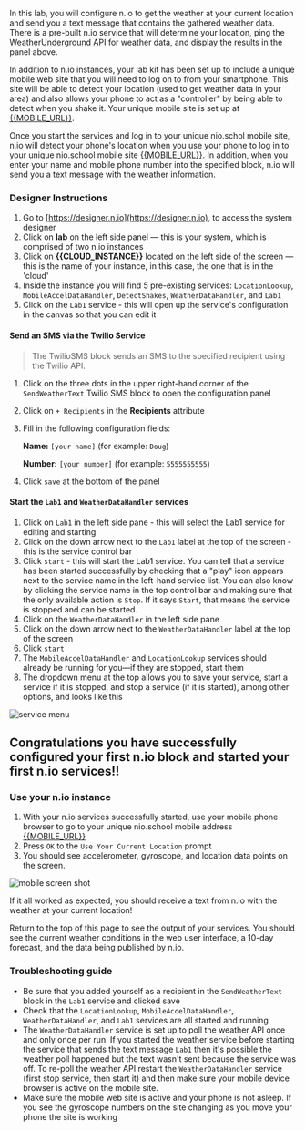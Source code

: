 In this lab, you will configure n.io to get the weather at your current location and send you a text message that contains the gathered weather data. There is a pre-built n.io service that will determine your location, ping the [WeatherUnderground API](https://www.wunderground.com/weather/api/) for weather data, and display the results in the panel above.

In addition to n.io instances, your lab kit has been set up to include a unique mobile web site that you will need to log on to from your smartphone. This site will be able to detect your location (used to get weather data in your area) and also allows your phone to act as a "controller" by being able to detect when you shake it. Your unique mobile site is set up at [{{MOBILE_URL}}]({{MOBILE_URL}}). 

Once you start the services and log in to your unique nio.schol mobile site, n.io will detect your phone's location when you use your phone to log in to your unique nio.school mobile site [{{MOBILE_URL}}]({{MOBILE_URL}}). In addition, when you enter your name and mobile phone number into the specified block, n.io will send you a text message with the weather information.

### Designer Instructions
1. Go to [https://designer.n.io](https://designer.n.io), to access the system designer
1. Click on **lab** on the left side panel — this is your system, which is comprised of two n.io instances
1. Click on **{{CLOUD_INSTANCE}}** located on the left side of the screen — this is the name of your instance, in this case, the one that is in the 'cloud'
1. Inside the instance you will find 5 pre-existing services: `LocationLookup`, `MobileAccelDataHandler`, `DetectShakes`, `WeatherDataHandler`, and `Lab1`
1. Click on the `Lab1` service - this will open up the service's configuration in the canvas so that you can edit it

#### Send an SMS via the Twilio Service
> The TwilioSMS block sends an SMS to the specified recipient using the Twilio API.

1. Click on the three dots in the upper right-hand corner of the `SendWeatherText` Twilio SMS block to open the configuration panel
1. Click on `+ Recipients` in the **Recipients** attribute
1. Fill in the following configuration fields:

     **Name:** `[your name]`     (for example: `Doug`)

     **Number:** `[your number]`    (for example: `5555555555`)

1. Click `save` at the bottom of the panel

#### Start the `Lab1` and `WeatherDataHandler` services
1. Click on `Lab1` in the left side pane - this will select the Lab1 service for editing and starting
1. Click on the down arrow next to the `Lab1` label at the top of the screen - this is the service control bar
1. Click `start` - this will start the Lab1 service. You can tell that a service has been started successfully by checking that a "play" icon appears next to the service name in the left-hand service list. You can also know by clicking the service name in the top control bar and making sure that the only available action is `Stop`. If it says `Start`, that means the service is stopped and can be started.
1. Click on the `WeatherDataHandler` in the left side pane
1. Click on the down arrow next to the `WeatherDataHandler` label at the top of the screen
1. Click `start`
1. The `MobileAccelDataHandler` and `LocationLookup` services should already be running for you—if they are stopped, start them
1. The dropdown menu at the top allows you to save your service, start a service if it is stopped, and stop a service (if it is started), among other options, and looks like this

![service menu](./img/instructions/service-menu.png)


## Congratulations you have successfully configured your first n.io block and started your first n.io services!!

### Use your n.io instance
1. With your n.io services successfully started, use your mobile phone browser to go to your unique nio.school mobile address [{{MOBILE_URL}}]({{MOBILE_URL}})
1. Press `OK` to the `Use Your Current Location` prompt
1. You should see accelerometer, gyroscope, and location data points on the screen.

  ![mobile screen shot](./img/instructions/mobile.png)

If it all worked as expected, you should receive a text from n.io with the weather at your current location!

Return to the top of this page to see the output of your services. You should see the current weather conditions in the web user interface, a 10-day forecast, and the data being published by n.io.

### Troubleshooting guide

* Be sure that you added yourself as a recipient in the `SendWeatherText` block in the `Lab1` service and clicked save
* Check that the `LocationLookup`, `MobileAccelDataHandler`, `WeatherDataHandler`, and `Lab1` services are all started and running
* The `WeatherDataHandler` service is set up to poll the weather API once and only once per run. If you started the weather service before starting the service that sends the text message `Lab1` then it's possible the weather poll happened but the text wasn't sent because the service was off. To re-poll the weather API restart the `WeatherDataHandler` service (first stop service, then start it) and then make sure your mobile device browser is active on the mobile site.
* Make sure the mobile web site is active and your phone is not asleep. If you see the gyroscope numbers on the site changing as you move your phone the site is working
